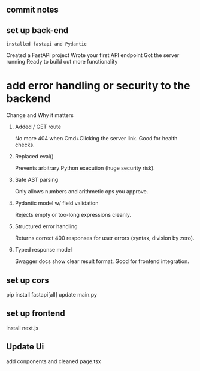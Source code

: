 ## commit notes

## set up back-end

    installed fastapi and Pydantic

Created a FastAPI project
Wrote your first API endpoint
Got the server running
Ready to build out more functionality

# add error handling or security to the backend

Change and Why it matters

1. Added / GET route

   No more 404 when Cmd+Clicking the server link. Good for health checks.

2. Replaced eval()

   Prevents arbitrary Python execution (huge security risk).

3. Safe AST parsing

   Only allows numbers and arithmetic ops you approve.

4. Pydantic model w/ field validation

   Rejects empty or too-long expressions cleanly.

5. Structured error handling

   Returns correct 400 responses for user errors (syntax, division by zero).

6. Typed response model

   Swagger docs show clear result format. Good for frontend integration.

## set up cors

pip install fastapi[all]
update main.py

## set up frontend

install next.js

## Update Ui

add conponents and cleaned page.tsx
